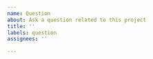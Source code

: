 ```yaml
---
name: Question
about: Ask a question related to this project
title: ''
labels: question
assignees: ''

---
```


<!--
Before asking your question, please make sure you have searched for an existing similar question in the project Issues and Wiki.
-->
